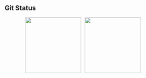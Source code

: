 








## Git Status
<div align="center" href="https://github.com/idiotmoose">
    <img loading="lazy" height="180em" src="https://github-readme-stats.vercel.app/api?username=idiotmoose&show_icons=true&theme=tokyonight7rank_icon&count_private=true"/>
    &nbsp;
    <img loading="lazy" height="180em" src="https://github-readme-stats.vercel.app/api/top-langs/?username=idiotmoose&hide_progress=true&theme=tokyonight"/>    
</div>

